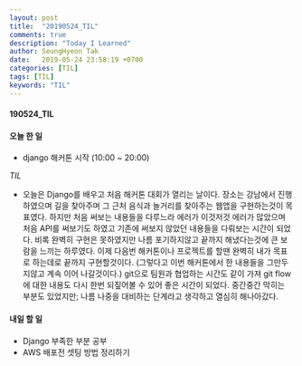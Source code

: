 ```yaml
---
layout: post
title:  "20190524_TIL"
comments: true
description: "Today I Learned"
author: SeungHyeon Tak
date:   2019-05-24 23:58:19 +0700
categories: [TIL]
tags: [TIL]
keywords: "TIL"
---
```

#### 190524_TIL

#### 오늘 한 일
* django 해커톤 시작 (10:00 ~ 20:00)

_TIL_
* 오늘은 Django를 배우고 처음 해커톤 대회가 열리는 날이다. 장소는 강남에서 진행하였으며 길을 찾아주며 그 근처 음식과 놀거리를 찾아주는 웹앱을 구현하는것이 목표였다. 하지만 처음 써보는 내용들을 다루느라 에러가 이것저것 에러가 많았으며 처음 API를 써보기도 하였고 기존에 써보지 않았던 내용들을 다뤄보는 시간이 되었다. 비록 완벽히 구현은 못하였지만 나름 포기하지않고 끝까지 해냈다는것에 큰 보람을 느끼는 하루였다. 이제 다음번 해커톤이나 프로젝트를 할땐 완벽히 내가 목표로 하는데로 끝까지 구현할것이다. (그렇다고 이번 해커톤에서 한 내용들을 그만두지않고 계속 이어 나갈것이다.) git으로 팀원과 협업하는 시간도 같이 가져 git flow에 대한 내용도 다시 한번 되짚어볼 수 있어 좋은 시간이 되었다. 중간중간 막히는 부분도 있었지만; 나름 나중을 대비하는 단계라고 생각하고 열심히 해나아갔다.

#### 내일 할 일
* Django 부족한 부분 공부
* AWS 배포전 셋팅 방법 정리하기
